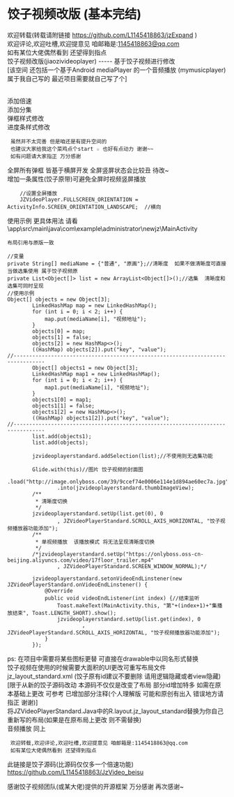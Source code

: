 # 饺子视频改版  (基本完结)
欢迎转载(转载请附链接 https://github.com/L1145418863/jzExpand )<br/>欢迎评论,欢迎吐槽,欢迎提意见 咱邮箱是:1145418863@qq.com<br/>
        如有某位大佬偶然看到 还望得到指点<br/>
饺子视频改版(jiaozivideoplayer) ----- 基于饺子视频进行修改<br/>
[该空间 还包括一个基于Android mediaPlayer 的一个音频播放  (mymusicplayer)  属于我自己写的 最近项目需要就自己写了个]<br/><br/>

  添加倍速<br/>
  添加分集<br/>
  弹框样式修改<br/>
  进度条样式修改<br/>

     虽然并不太完善 但是咱还是有提升空间的
     也建议大家给我这个菜鸡点个start ☆ 也好有点动力 谢谢~~
     如有问题请大家指正 万分感谢


全屏所有弹框 皆基于横屏开发 全屏竖屏状态会比较丑 待改~<br/>
增加一条属性(饺子原带)可避免全屏时视频竖屏播放<br/>

        //设置全屏播放
        JZVideoPlayer.FULLSCREEN_ORIENTATION = ActivityInfo.SCREEN_ORIENTATION_LANDSCAPE;  //横向


  使用示例   更具体用法 请看 \app\src\main\java\com\example\administrator\newjz\MainActivity <br/>

    布局引用与原版一致

    //变量
    private String[] mediaName = {"普通", "原画"};//清晰度  如果不做清晰度可直接当做选集使用 属于饺子视频原
    private List<Object[]> list = new ArrayList<Object[]>();//选集  清晰度和选集可同时呈现
    //使用示例
    Object[] objects = new Object[3];
            LinkedHashMap map = new LinkedHashMap();
            for (int i = 0; i < 2; i++) {
                map.put(mediaName[i], "视频地址");
            }
            objects[0] = map;
            objects[1] = false;
            objects[2] = new HashMap<>();
            ((HashMap) objects[2]).put("key", "value");
    //--------------------------------------------------------------------------------
            Object[] objects1 = new Object[3];
            LinkedHashMap map1 = new LinkedHashMap();
            for (int i = 0; i < 2; i++) {
                map1.put(mediaName[i], "视频地址");
            }
            objects1[0] = map1;
            objects1[1] = false;
            objects1[2] = new HashMap<>();
            ((HashMap) objects1[2]).put("key", "value");
    //--------------------------------------------------------------------------------
            list.add(objects1);
            list.add(objects);

            jzvideoplayerstandard.addSelection(list);//不使用则无选集功能

            Glide.with(this)//图片 饺子视频的封面图
                    .load("http://image.onlyboss.com/39/9ccef74e0006e114e1d894ae60ec7a.jpg")
                    .into(jzvideoplayerstandard.thumbImageView);
            /**
             * 清晰度切换
             */
            jzvideoplayerstandard.setUp(list.get(0), 0
                    , JZVideoPlayerStandard.SCROLL_AXIS_HORIZONTAL, "饺子视频播放器功能添加");
            /**
             * 单视频播放  该播放模式 将无法呈现清晰度切换
             */
            /*jzvideoplayerstandard.setUp("https://onlyboss.oss-cn-beijing.aliyuncs.com/video/17floor_trailer.mp4"
                    , JZVideoPlayerStandard.SCREEN_WINDOW_NORMAL);*/

            jzvideoplayerstandard.setonVideoEndLinstener(new JZVideoPlayerStandard.onVideoEndLinstener() {
                @Override
                public void videoEndListener(int index) {//结束监听
                    Toast.makeText(MainActivity.this, "第"+(index+1)+"集播放结束", Toast.LENGTH_SHORT).show();
                    jzvideoplayerstandard.setUp(list.get(index), 0
                            , JZVideoPlayerStandard.SCROLL_AXIS_HORIZONTAL, "饺子视频播放器功能添加");
                }
            });

 ps:
     在项目中需要将某些图标更替 可直接在drawable中以同名形式替换</br>
     饺子视频在使用的时候需要大面积的UI更改可重写布局文件 jz_layout_standard.xml (饺子原有id建议不要删除 请用逻辑隐藏或者view隐藏)</br>
     [限于从新的饺子源码改动 本源码不仅仅是改变了布局 部分id增加特多 如需在原本基础上更改 可参考 已增加部分注释(个人理解版 可能和原创有出入 错误地方请指正 谢谢)]</br>
     将JZVideoPlayerStandard.Java中的R.layout.jz_layout_standard替换为你自己重新写的布局(如果是在原布局上更改 则不需替换)</br>
     音频播放 同上</br>

     欢迎转载,欢迎评论,欢迎吐槽,欢迎提意见 咱邮箱是:1145418863@qq.com
     如有某位大佬偶然看到 还望得到指点

此链接是饺子源码(比源码仅仅多一个倍速功能)<br/>
https://github.com/L1145418863/JzVideo_beisu<br/>

  感谢饺子视频团队(或某大佬)提供的开源框架 万分感谢 再次感谢~<br/>
